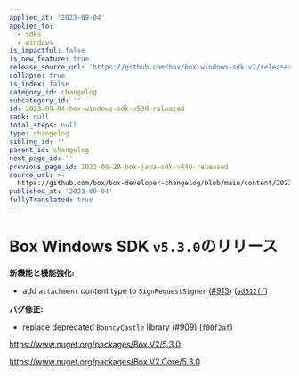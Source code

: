 ```yaml
---
applied_at: '2023-09-04'
applies_to:
  - sdks
  - windows
is_impactful: false
is_new_feature: true
release_source_url: 'https://github.com/box/box-windows-sdk-v2/releases/tag/v5.3.0'
collapse: true
is_index: false
category_id: changelog
subcategory_id: ''
id: 2023-09-04-box-windows-sdk-v530-released
rank: null
total_steps: null
type: changelog
sibling_id: ''
parent_id: changelog
next_page_id: ''
previous_page_id: 2023-08-29-box-java-sdk-v440-released
source_url: >-
  https://github.com/box/box-developer-changelog/blob/main/content/2023/09-04-box-windows-sdk-v530-released.md
published_at: '2023-09-04'
fullyTranslated: true
---
```

# Box Windows SDK `v5.3.0`のリリース

**新機能と機能強化:**

* add `attachment` content type to `SignRequestSigner` ([#913][1]) ([`ad612ff`][2])

**バグ修正:**

* replace deprecated `BouncyCastle` library ([#909][3]) ([`f00f2af`][4])

<https://www.nuget.org/packages/Box.V2/5.3.0>

<https://www.nuget.org/packages/Box.V2.Core/5.3.0>

[1]: https://github.com/box/box-windows-sdk-v2/issues/913

[2]: https://github.com/box/box-windows-sdk-v2/commit/ad612ffc7821a9ecbc180e3dbeefe16d3e397820

[3]: https://github.com/box/box-windows-sdk-v2/issues/909

[4]: https://github.com/box/box-windows-sdk-v2/commit/f00f2af9c5277b42e6a62060c1b0229ecff0203e
